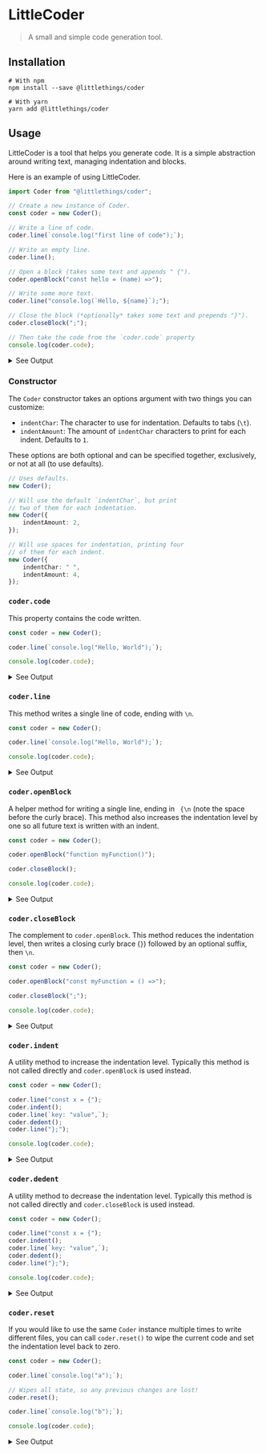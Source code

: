 # LittleCoder

> A small and simple code generation tool.

## Installation

```shell
# With npm
npm install --save @littlethings/coder

# With yarn
yarn add @littlethings/coder
```

## Usage

LittleCoder is a tool that helps you generate code. It is
a simple abstraction around writing text, managing
indentation and blocks.

Here is an example of using LittleCoder.

```ts
import Coder from "@littlethings/coder";

// Create a new instance of Coder.
const coder = new Coder();

// Write a line of code.
coder.line(`console.log("first line of code");`);

// Write an empty line.
coder.line();

// Open a block (takes some text and appends " {").
coder.openBlock("const hello = (name) =>");

// Write some more text.
coder.line("console.log(`Hello, ${name}`);");

// Close the block (*optionally* takes some text and prepends "}").
coder.closeBlock(";");

// Then take the code from the `coder.code` property
console.log(coder.code);
```

<details>
<summary>See Output</summary>

```js
console.log("first line of code");

const hello = (name) => {
	console.log(`Hello, ${name}`);
};
```

</details>

### Constructor

The `Coder` constructor takes an options
argument with two things you can customize:

-   `indentChar`: The character to use for indentation.
    Defaults to tabs (`\t`).
-   `indentAmount`: The amount of `indentChar` characters
    to print for each indent. Defaults to `1`.

These options are both optional and can be specified
together, exclusively, or not at all (to use defaults).

```ts
// Uses defaults.
new Coder();

// Will use the default `indentChar`, but print
// two of them for each indentation.
new Coder({
	indentAmount: 2,
});

// Will use spaces for indentation, printing four
// of them for each indent.
new Coder({
	indentChar: " ",
	indentAmount: 4,
});
```

### `coder.code`

This property contains the code written.

```ts
const coder = new Coder();

coder.line(`console.log("Hello, World");`);

console.log(coder.code);
```

<details>
<summary>See Output</summary>

```js
console.log("Hello, World");
```

</details>

### `coder.line`

This method writes a single line of code, ending
with `\n`.

```ts
const coder = new Coder();

coder.line(`console.log("Hello, World");`);

console.log(coder.code);
```

<details>
<summary>See Output</summary>

```js
console.log("Hello, World");
```

</details>

### `coder.openBlock`

A helper method for writing a single line, ending
in ` {\n` (note the space before the curly brace).
This method also increases the indentation level by
one so all future text is written with an indent.

```ts
const coder = new Coder();

coder.openBlock("function myFunction()");

coder.closeBlock();

console.log(coder.code);
```

<details>
<summary>See Output</summary>

<!--
	Prettier likes to format this, but we want to
	show the real output of the above example.
-->
<!-- prettier-ignore -->
```js
function myFunction() {
}
```

</details>

### `coder.closeBlock`

The complement to `coder.openBlock`. This method
reduces the indentation level, then writes a closing
curly brace (`}`) followed by an optional suffix, then
`\n`.

```ts
const coder = new Coder();

coder.openBlock("const myFunction = () =>");

coder.closeBlock(";");

console.log(coder.code);
```

<details>
<summary>See Output</summary>

<!--
	Prettier likes to format this, but we want to
	show the real output of the above example.
-->
<!-- prettier-ignore -->
```js
const myFunction = () => {
};
```

</details>

### `coder.indent`

A utility method to increase the indentation level.
Typically this method is not called directly and
`coder.openBlock` is used instead.

```ts
const coder = new Coder();

coder.line("const x = {");
coder.indent();
coder.line(`key: "value",`);
coder.dedent();
coder.line("};");

console.log(coder.code);
```

<details>
<summary>See Output</summary>

```js
const x = {
	key: "value",
};
```

</details>

### `coder.dedent`

A utility method to decrease the indentation level.
Typically this method is not called directly and
`coder.closeBlock` is used instead.

```ts
const coder = new Coder();

coder.line("const x = {");
coder.indent();
coder.line(`key: "value",`);
coder.dedent();
coder.line("};");

console.log(coder.code);
```

<details>
<summary>See Output</summary>

```js
const x = {
	key: "value",
};
```

</details>

### `coder.reset`

If you would like to use the same `Coder` instance
multiple times to write different files, you can call
`coder.reset()` to wipe the current code and set the
indentation level back to zero.

```ts
const coder = new Coder();

coder.line(`console.log("a");`);

// Wipes all state, so any previous changes are lost!
coder.reset();

coder.line(`console.log("b");`);

console.log(coder.code);
```

<details>
<summary>See Output</summary>

```js
console.log("b");
```

</details>
